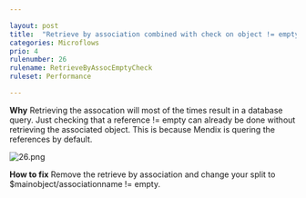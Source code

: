 ```yaml
---

layout: post
title:  "Retrieve by association combined with check on object != empty"
categories: Microflows
prio: 4
rulenumber: 26
rulename: RetrieveByAssocEmptyCheck
ruleset: Performance

---
```


**Why**
Retrieving the assocation will most of the times result in a database query. Just checking that a reference != empty can already be done without retrieving the associated object. This is because Mendix is quering the references by default.

![26.png](https://github.com/Omnext/omnext.github.io/blob/master/assets/26.png)

**How to fix**
Remove the retrieve by association and change your split to $mainobject/associationname != empty.